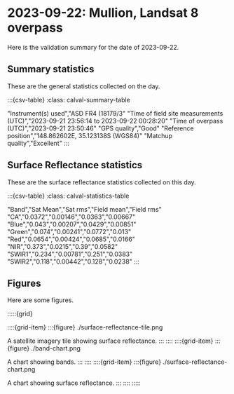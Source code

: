 # 2023-09-22: Mullion, Landsat 8 overpass

Here is the validation summary for the date of 2023-09-22.

## Summary statistics

These are the general statistics collected on the day.

:::{csv-table}
:class: calval-summary-table

"Instrument(s) used","ASD FR4 (18179/3"
"Time of field site measurements (UTC)","2023-09-21 23:56:14 to 2023-09-22 00:28:20"
"Time of overpass (UTC)","2023-09-21 23:50:46"
"GPS quality","Good"
"Reference position","148.862602E, 35.123138S (WGS84)"
"Matchup quality","Excellent"
:::

## Surface Reflectance statistics 

These are the surface reflectance statistics collected on this day.

:::{csv-table}
:class: calval-statistics-table

"Band","Sat Mean","Sat rms","Field mean","Field rms"
"CA","0.0372","0.00146","0.0363","0.00667"
"Blue","0.043","0.00207","0.0429","0.00851"
"Green","0.074","0.00241","0.0772","0.013"
"Red","0.0654","0.00424","0.0685","0.0166"
"NIR","0.373","0.0215","0.39","0.0582"
"SWIR1","0.234","0.00781","0.251","0.0383"
"SWIR2","0.118","0.00442","0.128","0.0238"
:::

## Figures

Here are some figures.

:::::{grid}

::::{grid-item}
:::{figure} ./surface-reflectance-tile.png

A satellite imagery tile showing surface reflectance.
:::
::::
::::{grid-item}
:::{figure} ./band-chart.png

A chart showing bands.
:::
::::
::::{grid-item}
:::{figure} ./surface-reflectance-chart.png

A chart showing surface reflectance.
:::
::::
:::::

